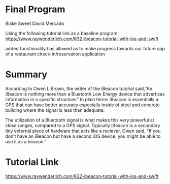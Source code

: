 # Final Program
Blake Sweet
David Mercado

Using the following tutorial link as a baseline program: 
https://www.raywenderlich.com/632-ibeacon-tutorial-with-ios-and-swift

added functionality has allowed us to make progress towards our future app of a restaurant check-in/reservation application 

# Summary
According to Owen L Brown, the writer of the iBeacon tutorial said, ​“​An iBeacon is nothing more than a Bluetooth Low Energy device that advertises information in a specific structure.” In plain terms iBeacon is essentially a GPS that can have better accuracy especially inside of steel and concrete building where the signal is less than adequate.

The utilization of a Bluetooth signal is what makes this very powerful at close ranges, compared to a GPS signal. Typically iBeacon is a secondary tiny external piece of hardware that acts like a reciever. Owen said, “If you don’t have an iBeacon but have a second iOS device, you might be able to use it as a beacon.”

# Tutorial Link
https://www.raywenderlich.com/632-ibeacon-tutorial-with-ios-and-swift
